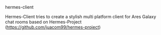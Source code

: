 hermes-client

Hermes-Client tries to create a stylish multi platform client for Ares Galaxy chat rooms based on Hermes-Project (https://github.com/juacom99/hermes-project)
